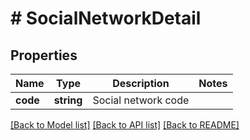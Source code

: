 # # SocialNetworkDetail

## Properties

Name | Type | Description | Notes
------------ | ------------- | ------------- | -------------
**code** | **string** | Social network code |

[[Back to Model list]](../../README.md#models) [[Back to API list]](../../README.md#endpoints) [[Back to README]](../../README.md)
